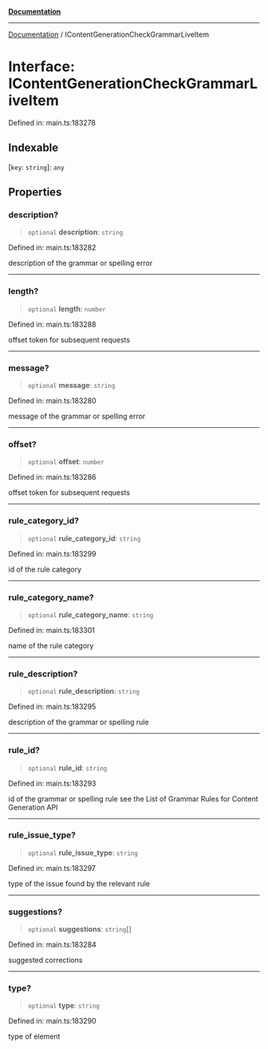 [**Documentation**](../README.md)

***

[Documentation](../README.md) / IContentGenerationCheckGrammarLiveItem

# Interface: IContentGenerationCheckGrammarLiveItem

Defined in: main.ts:183278

## Indexable

\[`key`: `string`\]: `any`

## Properties

### description?

> `optional` **description**: `string`

Defined in: main.ts:183282

description of the grammar or spelling error

***

### length?

> `optional` **length**: `number`

Defined in: main.ts:183288

offset token for subsequent requests

***

### message?

> `optional` **message**: `string`

Defined in: main.ts:183280

message of the grammar or spelling error

***

### offset?

> `optional` **offset**: `number`

Defined in: main.ts:183286

offset token for subsequent requests

***

### rule\_category\_id?

> `optional` **rule\_category\_id**: `string`

Defined in: main.ts:183299

id of the rule category

***

### rule\_category\_name?

> `optional` **rule\_category\_name**: `string`

Defined in: main.ts:183301

name of the rule category

***

### rule\_description?

> `optional` **rule\_description**: `string`

Defined in: main.ts:183295

description of the grammar or spelling rule

***

### rule\_id?

> `optional` **rule\_id**: `string`

Defined in: main.ts:183293

id of the grammar or spelling rule
see the List of Grammar Rules for Content Generation API

***

### rule\_issue\_type?

> `optional` **rule\_issue\_type**: `string`

Defined in: main.ts:183297

type of the issue found by the relevant rule

***

### suggestions?

> `optional` **suggestions**: `string`[]

Defined in: main.ts:183284

suggested corrections

***

### type?

> `optional` **type**: `string`

Defined in: main.ts:183290

type of element
